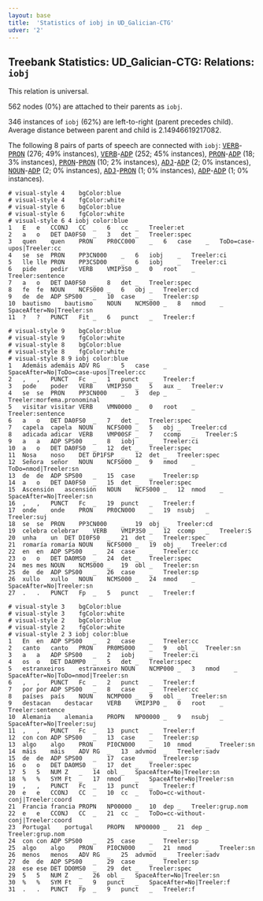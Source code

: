 ```yaml
---
layout: base
title:  'Statistics of iobj in UD_Galician-CTG'
udver: '2'
---
```


## Treebank Statistics: UD_Galician-CTG: Relations: `iobj`

This relation is universal.

562 nodes (0%) are attached to their parents as `iobj`.

346 instances of `iobj` (62%) are left-to-right (parent precedes child).
Average distance between parent and child is 2.14946619217082.

The following 8 pairs of parts of speech are connected with `iobj`: <tt><a href="gl_ctg-pos-VERB.html">VERB</a></tt>-<tt><a href="gl_ctg-pos-PRON.html">PRON</a></tt> (276; 49% instances), <tt><a href="gl_ctg-pos-VERB.html">VERB</a></tt>-<tt><a href="gl_ctg-pos-ADP.html">ADP</a></tt> (252; 45% instances), <tt><a href="gl_ctg-pos-PRON.html">PRON</a></tt>-<tt><a href="gl_ctg-pos-ADP.html">ADP</a></tt> (18; 3% instances), <tt><a href="gl_ctg-pos-PRON.html">PRON</a></tt>-<tt><a href="gl_ctg-pos-PRON.html">PRON</a></tt> (10; 2% instances), <tt><a href="gl_ctg-pos-ADJ.html">ADJ</a></tt>-<tt><a href="gl_ctg-pos-ADP.html">ADP</a></tt> (2; 0% instances), <tt><a href="gl_ctg-pos-NOUN.html">NOUN</a></tt>-<tt><a href="gl_ctg-pos-ADP.html">ADP</a></tt> (2; 0% instances), <tt><a href="gl_ctg-pos-ADJ.html">ADJ</a></tt>-<tt><a href="gl_ctg-pos-PRON.html">PRON</a></tt> (1; 0% instances), <tt><a href="gl_ctg-pos-ADP.html">ADP</a></tt>-<tt><a href="gl_ctg-pos-ADP.html">ADP</a></tt> (1; 0% instances).


~~~ conllu
# visual-style 4	bgColor:blue
# visual-style 4	fgColor:white
# visual-style 6	bgColor:blue
# visual-style 6	fgColor:white
# visual-style 6 4 iobj	color:blue
1	E	e	CCONJ	CC	_	6	cc	_	Treeler:et
2	a	o	DET	DA0FS0	_	3	det	_	Treeler:spec
3	quen	quen	PRON	PR0CC000	_	6	case	_	ToDo=case-upos|Treeler:cc
4	se	se	PRON	PP3CN000	_	6	iobj	_	Treeler:ci
5	lle	lle	PRON	PP3CSD00	_	6	iobj	_	Treeler:ci
6	pide	pedir	VERB	VMIP3S0	_	0	root	_	Treeler:sentence
7	a	o	DET	DA0FS0	_	8	det	_	Treeler:spec
8	fe	fe	NOUN	NCFS000	_	6	obj	_	Treeler:cd
9	de	de	ADP	SPS00	_	10	case	_	Treeler:sp
10	bautismo	bautismo	NOUN	NCMS000	_	8	nmod	_	SpaceAfter=No|Treeler:sn
11	?	?	PUNCT	Fit	_	6	punct	_	Treeler:f

~~~


~~~ conllu
# visual-style 9	bgColor:blue
# visual-style 9	fgColor:white
# visual-style 8	bgColor:blue
# visual-style 8	fgColor:white
# visual-style 8 9 iobj	color:blue
1	Ademáis	ademáis	ADV	RG	_	5	case	_	SpaceAfter=No|ToDo=case-upos|Treeler:cc
2	,	,	PUNCT	Fc	_	1	punct	_	Treeler:f
3	pode	poder	VERB	VMIP3S0	_	5	aux	_	Treeler:v
4	se	se	PRON	PP3CN000	_	3	dep	_	Treeler:morfema.pronominal
5	visitar	visitar	VERB	VMN0000	_	0	root	_	Treeler:sentence
6	a	o	DET	DA0FS0	_	7	det	_	Treeler:spec
7	capela	capela	NOUN	NCFS000	_	5	obj	_	Treeler:cd
8	adicada	adicar	VERB	VMP00SF	_	7	ccomp	_	Treeler:S
9	a	a	ADP	SPS00	_	8	iobj	_	Treeler:ci
10	a	o	DET	DA0FS0	_	12	det	_	Treeler:spec
11	Nosa	noso	DET	DP1FSP	_	12	det	_	Treeler:spec
12	Señora	señor	NOUN	NCFS000	_	9	nmod	_	ToDo=nmod|Treeler:sn
13	de	de	ADP	SPS00	_	15	case	_	Treeler:sp
14	a	o	DET	DA0FS0	_	15	det	_	Treeler:spec
15	Ascensión	ascensión	NOUN	NCFS000	_	12	nmod	_	SpaceAfter=No|Treeler:sn
16	,	,	PUNCT	Fc	_	19	punct	_	Treeler:f
17	onde	onde	PRON	PR0CN000	_	19	nsubj	_	Treeler:suj
18	se	se	PRON	PP3CN000	_	19	obj	_	Treeler:cd
19	celebra	celebrar	VERB	VMIP3S0	_	12	ccomp	_	Treeler:S
20	unha	un	DET	DI0FS0	_	21	det	_	Treeler:spec
21	romaría	romaría	NOUN	NCFS000	_	19	obj	_	Treeler:cd
22	en	en	ADP	SPS00	_	24	case	_	Treeler:cc
23	o	o	DET	DA0MS0	_	24	det	_	Treeler:spec
24	mes	mes	NOUN	NCMS000	_	19	obl	_	Treeler:sn
25	de	de	ADP	SPS00	_	26	case	_	Treeler:sp
26	xullo	xullo	NOUN	NCMS000	_	24	nmod	_	SpaceAfter=No|Treeler:sn
27	.	.	PUNCT	Fp	_	5	punct	_	Treeler:f

~~~


~~~ conllu
# visual-style 3	bgColor:blue
# visual-style 3	fgColor:white
# visual-style 2	bgColor:blue
# visual-style 2	fgColor:white
# visual-style 2 3 iobj	color:blue
1	En	en	ADP	SPS00	_	2	case	_	Treeler:cc
2	canto	canto	PRON	PR0MS000	_	9	obl	_	Treeler:sn
3	a	a	ADP	SPS00	_	2	iobj	_	Treeler:ci
4	os	o	DET	DA0MP0	_	5	det	_	Treeler:spec
5	estranxeiros	estranxeiro	NOUN	NCMP000	_	3	nmod	_	SpaceAfter=No|ToDo=nmod|Treeler:sn
6	,	,	PUNCT	Fc	_	2	punct	_	Treeler:f
7	por	por	ADP	SPS00	_	8	case	_	Treeler:cc
8	países	país	NOUN	NCMP000	_	9	obl	_	Treeler:sn
9	destacan	destacar	VERB	VMIP3P0	_	0	root	_	Treeler:sentence
10	Alemania	alemania	PROPN	NP00000	_	9	nsubj	_	SpaceAfter=No|Treeler:suj
11	,	,	PUNCT	Fc	_	13	punct	_	Treeler:f
12	con	con	ADP	SPS00	_	13	case	_	Treeler:sp
13	algo	algo	PRON	PI0CN000	_	10	nmod	_	Treeler:sn
14	máis	máis	ADV	RG	_	13	advmod	_	Treeler:sadv
15	de	de	ADP	SPS00	_	17	case	_	Treeler:sp
16	o	o	DET	DA0MS0	_	17	det	_	Treeler:spec
17	5	5	NUM	Z	_	14	obl	_	SpaceAfter=No|Treeler:sn
18	%	%	SYM	Ft	_	17	nmod	_	SpaceAfter=No|Treeler:sn
19	,	,	PUNCT	Fc	_	13	punct	_	Treeler:f
20	e	e	CCONJ	CC	_	10	cc	_	ToDo=cc-without-conj|Treeler:coord
21	Francia	francia	PROPN	NP00000	_	10	dep	_	Treeler:grup.nom
22	e	e	CCONJ	CC	_	21	cc	_	ToDo=cc-without-conj|Treeler:coord
23	Portugal	portugal	PROPN	NP00000	_	21	dep	_	Treeler:grup.nom
24	con	con	ADP	SPS00	_	25	case	_	Treeler:sp
25	algo	algo	PRON	PI0CN000	_	21	nmod	_	Treeler:sn
26	menos	menos	ADV	RG	_	25	advmod	_	Treeler:sadv
27	de	de	ADP	SPS00	_	29	case	_	Treeler:sp
28	ese	ese	DET	DD0MS0	_	29	det	_	Treeler:spec
29	5	5	NUM	Z	_	26	obl	_	SpaceAfter=No|Treeler:sn
30	%	%	SYM	Ft	_	9	punct	_	SpaceAfter=No|Treeler:f
31	.	.	PUNCT	Fp	_	9	punct	_	Treeler:f

~~~


